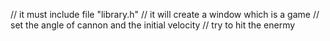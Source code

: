 // it must include file "library.h"
// it will create a window which is a game
// set the angle of cannon and the initial velocity
// try to hit the enermy
